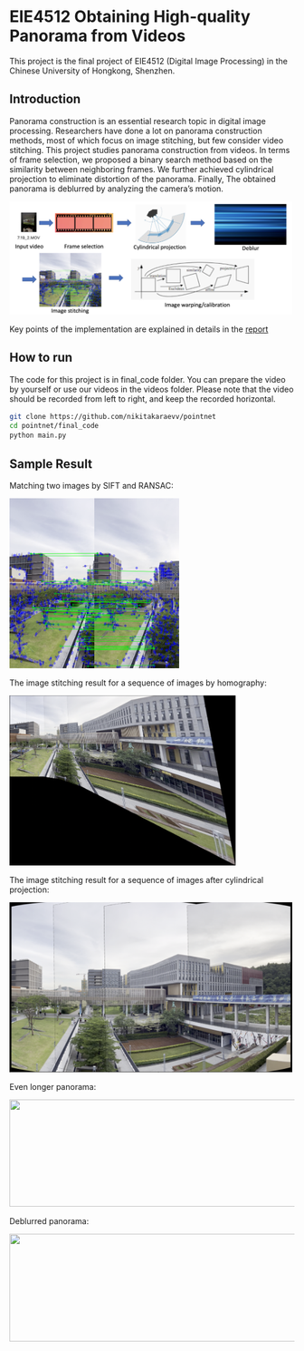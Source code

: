# EIE4512 Obtaining High-quality Panorama from Videos
This project is the final project of EIE4512 (Digital Image Processing) in the Chinese University of Hongkong, Shenzhen.

## Introduction
Panorama construction is an essential research topic in digital image processing. Researchers have done a lot on panorama construction methods, most of which focus on image stitching, but few consider video stitching. This project studies panorama construction from videos. In terms of frame selection, we proposed a binary search method based on the similarity between neighboring frames. We further achieved cylindrical projection to eliminate distortion of the panorama. Finally, The obtained panorama is deblurred by analyzing the camera’s motion.

<img src="report/images/pipeline.png" width="500" height="200">

Key points of the implementation are explained in details in the [report](https://github.com/thiefCat/EIE4512_pano_proj/blob/main/report/Group_8_report.pdf)

## How to run
The code for this project is in final_code folder. You can prepare the video by yourself or use our videos in the videos folder. Please note that the video should be recorded from left to right, and keep the recorded horizontal.

  ```bash
  git clone https://github.com/nikitakaraevv/pointnet
  cd pointnet/final_code
  python main.py 
  ```

## Sample Result
Matching two images by SIFT and RANSAC:

<img src="report/images/4_match_demo_134-154.png" width="300" height="300">


The image stitching result for a sequence of images by homography:

<img src="report/images/1.png" width="400" height="300">


The image stitching result for a sequence of images after cylindrical projection:

<img src="report/images/5.png" width="500" height="300">


Even longer panorama:

<img src="report/images/pano21_3.png" width="858" height="189">


Deblurred panorama:

<img src="report/images/pano21_6.png" width="623" height="190">


